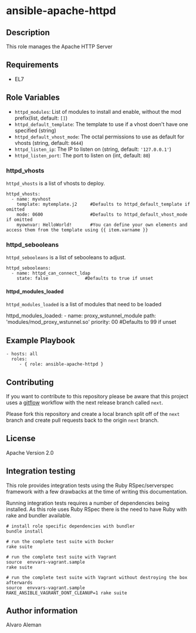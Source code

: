 # ansible-apache-httpd

## Description

This role manages the Apache HTTP Server

## Requirements

* EL7

## Role Variables

* ``httpd_modules``: List of modules to install and enable, without the mod prefix(list, default: ``[]``)
* ``httpd_default_template``: The template to use if a vhost doen't have one specified (string)
* ``httpd_default_vhost_mode``: The octal permissions to use as default for vhosts (string, default: ``0644``)
* ``httpd_listen_ip``: The IP to listen on (string, default: ``'127.0.0.1'``)
* ``httpd_listen_port``: The port to listen on (int, default: ``80``)

### httpd_vhosts

``httpd_vhosts`` is a list of vhosts to deploy.

    httpd_vhosts:
      - name: myvhost
        template: mytemplate.j2     #Defaults to httpd_default_template if omitted
        mode: 0600                  #Defaults to httpd_default_vhost_mode if omitted
        myownvar: HelloWorld!       #You can define your own elements and access them from the template using {{ item.varname }}

### httpd_sebooleans

``httpd_sebooleans`` is a list of sebooleans to adjust.

    httpd_sebooleans:
      - name: httpd_can_connect_ldap
        state: false              #Defaults to true if unset

#### httpd_modules_loaded

``httpd_modules_loaded`` is a list of modules that need to be loaded

  httpd_modules_loaded:
    - name: proxy_wstunnel_module
      path: 'modules/mod_proxy_wstunnel.so'
      priority: 00                #Defaults to 99 if unset

## Example Playbook

    - hosts: all
      roles:
         - { role: ansible-apache-httpd }

## Contributing

If you want to contribute to this repository please be aware that this
project uses a [gitflow](http://nvie.com/posts/a-successful-git-branching-model/)
workflow with the next release branch called ``next``.

Please fork this repository and create a local branch split off of the ``next``
branch and create pull requests back to the origin ``next`` branch.

## License

Apache Version 2.0

## Integration testing

This role provides integration tests using the Ruby RSpec/serverspec framework
with a few drawbacks at the time of writing this documentation.

Running integration tests requires a number of dependencies being
installed. As this role uses Ruby RSpec there is the need to have
Ruby with rake and bundler available.

    # install role specific dependencies with bundler
    bundle install

<!-- -->

    # run the complete test suite with Docker
    rake suite

<!-- -->

    # run the complete test suite with Vagrant
    source  envvars-vagrant.sample
    rake suite

    # run the complete test suite with Vagrant without destroying the box afterwards
    source  envvars-vagrant.sample
    RAKE_ANSIBLE_VAGRANT_DONT_CLEANUP=1 rake suite


## Author information

Alvaro Aleman


<!-- vim: set nofen ts=4 sw=4 et: -->
